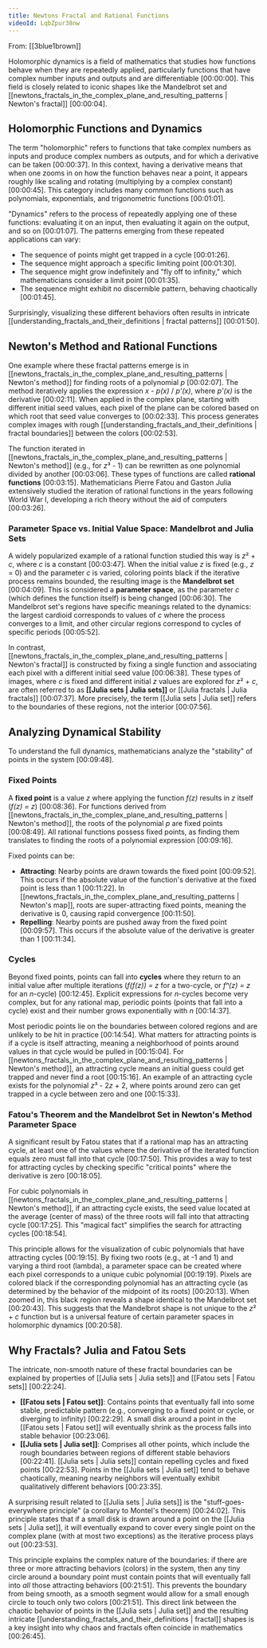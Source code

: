 ```yaml
---
title: Newtons Fractal and Rational Functions
videoId: LqbZpur38nw
---
```


From: [[3blue1brown]] <br/> 

Holomorphic dynamics is a field of mathematics that studies how functions behave when they are repeatedly applied, particularly functions that have complex number inputs and outputs and are differentiable <a class="yt-timestamp" data-t="00:00:00">[00:00:00]</a>. This field is closely related to iconic shapes like the Mandelbrot set and [[newtons_fractals_in_the_complex_plane_and_resulting_patterns | Newton's fractal]] <a class="yt-timestamp" data-t="00:00:04">[00:00:04]</a>.

## Holomorphic Functions and Dynamics

The term "holomorphic" refers to functions that take complex numbers as inputs and produce complex numbers as outputs, and for which a derivative can be taken <a class="yt-timestamp" data-t="00:00:37">[00:00:37]</a>. In this context, having a derivative means that when one zooms in on how the function behaves near a point, it appears roughly like scaling and rotating (multiplying by a complex constant) <a class="yt-timestamp" data-t="00:00:45">[00:00:45]</a>. This category includes many common functions such as polynomials, exponentials, and trigonometric functions <a class="yt-timestamp" data-t="00:01:01">[00:01:01]</a>.

"Dynamics" refers to the process of repeatedly applying one of these functions: evaluating it on an input, then evaluating it again on the output, and so on <a class="yt-timestamp" data-t="00:01:07">[00:01:07]</a>. The patterns emerging from these repeated applications can vary:
*   The sequence of points might get trapped in a cycle <a class="yt-timestamp" data-t="00:01:26">[00:01:26]</a>.
*   The sequence might approach a specific limiting point <a class="yt-timestamp" data-t="00:01:30">[00:01:30]</a>.
*   The sequence might grow indefinitely and "fly off to infinity," which mathematicians consider a limit point <a class="yt-timestamp" data-t="00:01:35">[00:01:35]</a>.
*   The sequence might exhibit no discernible pattern, behaving chaotically <a class="yt-timestamp" data-t="00:01:45">[00:01:45]</a>.

Surprisingly, visualizing these different behaviors often results in intricate [[understanding_fractals_and_their_definitions | fractal patterns]] <a class="yt-timestamp" data-t="00:01:50">[00:01:50]</a>.

## Newton's Method and Rational Functions

One example where these fractal patterns emerge is in [[newtons_fractals_in_the_complex_plane_and_resulting_patterns | Newton's method]] for finding roots of a polynomial *p* <a class="yt-timestamp" data-t="00:02:07">[00:02:07]</a>. The method iteratively applies the expression *x* - *p(x)* / *p'(x)*, where *p'(x)* is the derivative <a class="yt-timestamp" data-t="00:02:11">[00:02:11]</a>. When applied in the complex plane, starting with different initial seed values, each pixel of the plane can be colored based on which root that seed value converges to <a class="yt-timestamp" data-t="00:02:33">[00:02:33]</a>. This process generates complex images with rough [[understanding_fractals_and_their_definitions | fractal boundaries]] between the colors <a class="yt-timestamp" data-t="00:02:53">[00:02:53]</a>.

The function iterated in [[newtons_fractals_in_the_complex_plane_and_resulting_patterns | Newton's method]] (e.g., for *z*³ - 1) can be rewritten as one polynomial divided by another <a class="yt-timestamp" data-t="00:03:06">[00:03:06]</a>. These types of functions are called **rational functions** <a class="yt-timestamp" data-t="00:03:15">[00:03:15]</a>. Mathematicians Pierre Fatou and Gaston Julia extensively studied the iteration of rational functions in the years following World War I, developing a rich theory without the aid of computers <a class="yt-timestamp" data-t="00:03:26">[00:03:26]</a>.

### Parameter Space vs. Initial Value Space: Mandelbrot and Julia Sets

A widely popularized example of a rational function studied this way is *z*² + *c*, where *c* is a constant <a class="yt-timestamp" data-t="00:03:47">[00:03:47]</a>. When the initial value *z* is fixed (e.g., *z* = 0) and the parameter *c* is varied, coloring points black if the iterative process remains bounded, the resulting image is the **Mandelbrot set** <a class="yt-timestamp" data-t="00:04:09">[00:04:09]</a>. This is considered a **parameter space**, as the parameter *c* (which defines the function itself) is being changed <a class="yt-timestamp" data-t="00:06:30">[00:06:30]</a>. The Mandelbrot set's regions have specific meanings related to the dynamics: the largest cardioid corresponds to values of *c* where the process converges to a limit, and other circular regions correspond to cycles of specific periods <a class="yt-timestamp" data-t="00:05:52">[00:05:52]</a>.

In contrast, [[newtons_fractals_in_the_complex_plane_and_resulting_patterns | Newton's fractal]] is constructed by fixing a single function and associating each pixel with a different initial seed value <a class="yt-timestamp" data-t="00:06:38">[00:06:38]</a>. These types of images, where *c* is fixed and different initial *z* values are explored for *z*² + *c*, are often referred to as **[[Julia sets | Julia sets]]** or [[Julia fractals | Julia fractals]] <a class="yt-timestamp" data-t="00:07:37">[00:07:37]</a>. More precisely, the term [[Julia sets | Julia set]] refers to the boundaries of these regions, not the interior <a class="yt-timestamp" data-t="00:07:56">[00:07:56]</a>.

## Analyzing Dynamical Stability

To understand the full dynamics, mathematicians analyze the "stability" of points in the system <a class="yt-timestamp" data-t="00:09:48">[00:09:48]</a>.

### Fixed Points
A **fixed point** is a value *z* where applying the function *f(z)* results in *z* itself (*f(z) = z*) <a class="yt-timestamp" data-t="00:08:36">[00:08:36]</a>. For functions derived from [[newtons_fractals_in_the_complex_plane_and_resulting_patterns | Newton's method]], the roots of the polynomial *p* are fixed points <a class="yt-timestamp" data-t="00:08:49">[00:08:49]</a>. All rational functions possess fixed points, as finding them translates to finding the roots of a polynomial expression <a class="yt-timestamp" data-t="00:09:16">[00:09:16]</a>.

Fixed points can be:
*   **Attracting**: Nearby points are drawn towards the fixed point <a class="yt-timestamp" data-t="00:09:52">[00:09:52]</a>. This occurs if the absolute value of the function's derivative at the fixed point is less than 1 <a class="yt-timestamp" data-t="00:11:22">[00:11:22]</a>. In [[newtons_fractals_in_the_complex_plane_and_resulting_patterns | Newton's map]], roots are super-attracting fixed points, meaning the derivative is 0, causing rapid convergence <a class="yt-timestamp" data-t="00:11:50">[00:11:50]</a>.
*   **Repelling**: Nearby points are pushed away from the fixed point <a class="yt-timestamp" data-t="00:09:57">[00:09:57]</a>. This occurs if the absolute value of the derivative is greater than 1 <a class="yt-timestamp" data-t="00:11:34">[00:11:34]</a>.

### Cycles
Beyond fixed points, points can fall into **cycles** where they return to an initial value after multiple iterations (*f(f(z)) = z* for a two-cycle, or *fⁿ(z) = z* for an *n*-cycle) <a class="yt-timestamp" data-t="00:12:45">[00:12:45]</a>. Explicit expressions for *n*-cycles become very complex, but for any rational map, periodic points (points that fall into a cycle) exist and their number grows exponentially with *n* <a class="yt-timestamp" data-t="00:14:37">[00:14:37]</a>.

Most periodic points lie on the boundaries between colored regions and are unlikely to be hit in practice <a class="yt-timestamp" data-t="00:14:54">[00:14:54]</a>. What matters for attracting points is if a cycle is itself attracting, meaning a neighborhood of points around values in that cycle would be pulled in <a class="yt-timestamp" data-t="00:15:04">[00:15:04]</a>. For [[newtons_fractals_in_the_complex_plane_and_resulting_patterns | Newton's method]], an attracting cycle means an initial guess could get trapped and never find a root <a class="yt-timestamp" data-t="00:15:16">[00:15:16]</a>. An example of an attracting cycle exists for the polynomial *z*³ - 2*z* + 2, where points around zero can get trapped in a cycle between zero and one <a class="yt-timestamp" data-t="00:15:33">[00:15:33]</a>.

### Fatou's Theorem and the Mandelbrot Set in Newton's Method Parameter Space

A significant result by Fatou states that if a rational map has an attracting cycle, at least one of the values where the derivative of the iterated function equals zero must fall into that cycle <a class="yt-timestamp" data-t="00:17:50">[00:17:50]</a>. This provides a way to test for attracting cycles by checking specific "critical points" where the derivative is zero <a class="yt-timestamp" data-t="00:18:05">[00:18:05]</a>.

For cubic polynomials in [[newtons_fractals_in_the_complex_plane_and_resulting_patterns | Newton's method]], if an attracting cycle exists, the seed value located at the average (center of mass) of the three roots will fall into that attracting cycle <a class="yt-timestamp" data-t="00:17:25">[00:17:25]</a>. This "magical fact" simplifies the search for attracting cycles <a class="yt-timestamp" data-t="00:18:54">[00:18:54]</a>.

This principle allows for the visualization of cubic polynomials that have attracting cycles <a class="yt-timestamp" data-t="00:19:15">[00:19:15]</a>. By fixing two roots (e.g., at -1 and 1) and varying a third root (lambda), a parameter space can be created where each pixel corresponds to a unique cubic polynomial <a class="yt-timestamp" data-t="00:19:19">[00:19:19]</a>. Pixels are colored black if the corresponding polynomial has an attracting cycle (as determined by the behavior of the midpoint of its roots) <a class="yt-timestamp" data-t="00:20:13">[00:20:13]</a>. When zoomed in, this black region reveals a shape identical to the Mandelbrot set <a class="yt-timestamp" data-t="00:20:43">[00:20:43]</a>. This suggests that the Mandelbrot shape is not unique to the *z*² + *c* function but is a universal feature of certain parameter spaces in holomorphic dynamics <a class="yt-timestamp" data-t="00:20:58">[00:20:58]</a>.

## Why Fractals? Julia and Fatou Sets

The intricate, non-smooth nature of these fractal boundaries can be explained by properties of [[Julia sets | Julia sets]] and [[Fatou sets | Fatou sets]] <a class="yt-timestamp" data-t="00:22:24">[00:22:24]</a>.

*   **[[Fatou sets | Fatou set]]**: Contains points that eventually fall into some stable, predictable pattern (e.g., converging to a fixed point or cycle, or diverging to infinity) <a class="yt-timestamp" data-t="00:22:29">[00:22:29]</a>. A small disk around a point in the [[Fatou sets | Fatou set]] will eventually shrink as the process falls into stable behavior <a class="yt-timestamp" data-t="00:23:06">[00:23:06]</a>.
*   **[[Julia sets | Julia set]]**: Comprises all other points, which include the rough boundaries between regions of different stable behaviors <a class="yt-timestamp" data-t="00:22:41">[00:22:41]</a>. [[Julia sets | Julia sets]] contain repelling cycles and fixed points <a class="yt-timestamp" data-t="00:22:53">[00:22:53]</a>. Points in the [[Julia sets | Julia set]] tend to behave chaotically, meaning nearby neighbors will eventually exhibit qualitatively different behaviors <a class="yt-timestamp" data-t="00:23:35">[00:23:35]</a>.

A surprising result related to [[Julia sets | Julia sets]] is the "stuff-goes-everywhere principle" (a corollary to Montel's theorem) <a class="yt-timestamp" data-t="00:24:02">[00:24:02]</a>. This principle states that if a small disk is drawn around a point on the [[Julia sets | Julia set]], it will eventually expand to cover every single point on the complex plane (with at most two exceptions) as the iterative process plays out <a class="yt-timestamp" data-t="00:23:53">[00:23:53]</a>.

This principle explains the complex nature of the boundaries: if there are three or more attracting behaviors (colors) in the system, then any tiny circle around a boundary point must contain points that will eventually fall into *all* those attracting behaviors <a class="yt-timestamp" data-t="00:21:51">[00:21:51]</a>. This prevents the boundary from being smooth, as a smooth segment would allow for a small enough circle to touch only two colors <a class="yt-timestamp" data-t="00:21:51">[00:21:51]</a>. This direct link between the chaotic behavior of points in the [[Julia sets | Julia set]] and the resulting intricate [[understanding_fractals_and_their_definitions | fractal]] shapes is a key insight into why chaos and fractals often coincide in mathematics <a class="yt-timestamp" data-t="00:26:45">[00:26:45]</a>.